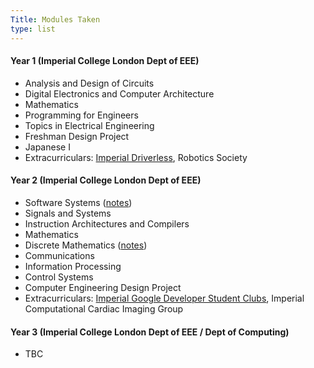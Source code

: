 ```yaml
---
Title: Modules Taken
type: list
---
```



#### Year 1 (Imperial College London Dept of EEE)
- Analysis and Design of Circuits
- Digital Electronics and Computer Architecture 
- Mathematics
- Programming for Engineers
- Topics in Electrical Engineering 
- Freshman Design Project
- Japanese I
- Extracurriculars: [Imperial Driverless](https://driverless.imperial.ac.uk/), Robotics Society

#### Year 2 (Imperial College London Dept of EEE)
- Software Systems ([notes](https://github.com/clemenkok/collegenotes/blob/main/Software_Systems.pdf))
- Signals and Systems
- Instruction Architectures and Compilers
- Mathematics
- Discrete Mathematics ([notes](https://github.com/clemenkok/collegenotes/blob/main/Discrete_Mathematics.pdf))
- Communications
- Information Processing
- Control Systems
- Computer Engineering Design Project
- Extracurriculars: [Imperial Google Developer Student Clubs](https://gdsc.community.dev/imperial-college-of-science-technology-and-medicine/), Imperial Computational Cardiac Imaging Group

#### Year 3 (Imperial College London Dept of EEE / Dept of Computing)
- TBC